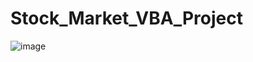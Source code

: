 # Stock_Market_VBA_Project

![image](https://github.com/bradsmart1998/Stock_Market_VBA_Project/assets/114998403/4ca9c007-f54d-420c-865c-4bd95c026cab)

